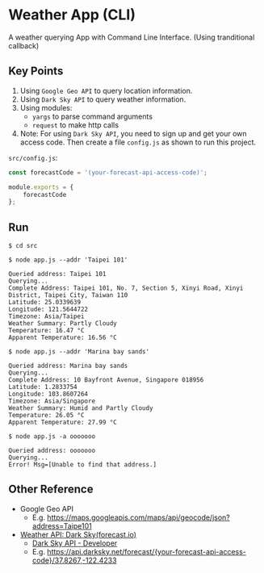 # Weather App (CLI)

A weather querying App with Command Line Interface. (Using tranditional callback)

## Key Points

1. Using `Google Geo API` to query location information.
1. Using `Dark Sky API` to query weather information.
1. Using modules:
    * `yargs` to parse command arguments
    * `request` to make http calls
1. Note: For using `Dark Sky API`, you need to sign up and get your own access code. Then create a file `config.js` as shown to run this project.

`src/config.js`:
````js
const forecastCode = '(your-forecast-api-access-code)';

module.exports = {
    forecastCode
};
````

## Run
`$ cd src`

`$ node app.js --addr 'Taipei 101'`
````
Queried address: Taipei 101
Querying...
Complete Address: Taipei 101, No. 7, Section 5, Xinyi Road, Xinyi District, Taipei City, Taiwan 110
Latitude: 25.0339639
Longitude: 121.5644722
Timezone: Asia/Taipei
Weather Summary: Partly Cloudy
Temperature: 16.47 °C
Apparent Temperature: 16.56 °C
````

`$ node app.js --addr 'Marina bay sands'`
````
Queried address: Marina bay sands
Querying...
Complete Address: 10 Bayfront Avenue, Singapore 018956
Latitude: 1.2833754
Longitude: 103.8607264
Timezone: Asia/Singapore
Weather Summary: Humid and Partly Cloudy
Temperature: 26.05 °C
Apparent Temperature: 27.99 °C
````

`$ node app.js -a ooooooo`
````
Queried address: ooooooo
Querying...
Error! Msg=[Unable to find that address.]
````

## Other Reference
* Google Geo API
    * E.g. https://maps.googleapis.com/maps/api/geocode/json?address=Taipe101
* [Weather API: Dark Sky(forecast.io)](https://darksky.net/)
    * [Dark Sky API - Developer](https://darksky.net/dev)
    * E.g. https://api.darksky.net/forecast/{your-forecast-api-access-code}/37.8267,-122.4233
